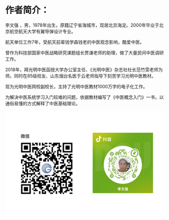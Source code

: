 # 作者简介：

李文强 ，男，1978年出生，原籍辽宁省海城市，现居北京海淀。2000年毕业于北京航空航天大学有翼导弹设计专业。

航天单位工作7年，受航天前辈钱学森钱老的中医观念影响，酷爱中医。

曾作为科技部国家中医战略研究课题组长贾谦老师的助理，做了大量民间中医调研工作。

2018年，拜光明中医函授大学办公室主任、《光明中医》杂志社社长范竹雯老师为师。同时在85级校友、山东烟台名医于云老师指导下刻苦学习光明中医教材。

现为光明中医网校副校长，主持了光明中医教材1000万字的电子化工作。

为解决中医系统学习入门较难的问题，依据教材编写了《中医概念入门》一书，以通俗易懂的方式解释了中医基础理论。 

![插图](./img/rulianxi2.jpg)

